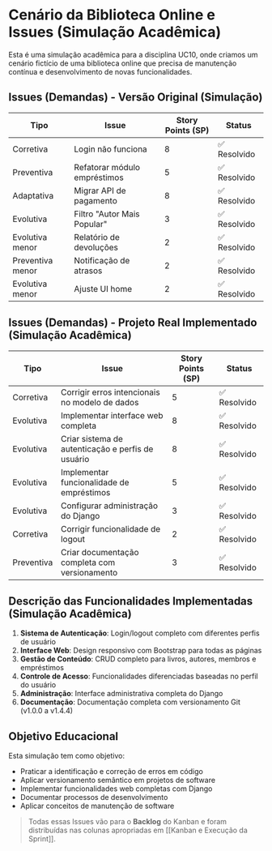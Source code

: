 # Cenário da Biblioteca Online e Issues (Simulação Acadêmica)

Esta é uma simulação acadêmica para a disciplina UC10, onde criamos um cenário fictício de uma biblioteca online que precisa de manutenção contínua e desenvolvimento de novas funcionalidades.

## Issues (Demandas) - Versão Original (Simulação)

| Tipo             | Issue                        | Story Points (SP) | Status      |
| ---------------- | ---------------------------- | ----------------- | ----------- |
| Corretiva        | Login não funciona           | 8                 | ✅ Resolvido |
| Preventiva       | Refatorar módulo empréstimos | 5                 | ✅ Resolvido |
| Adaptativa       | Migrar API de pagamento      | 8                 | ✅ Resolvido |
| Evolutiva        | Filtro "Autor Mais Popular"  | 3                 | ✅ Resolvido |
| Evolutiva menor  | Relatório de devoluções      | 2                 | ✅ Resolvido |
| Preventiva menor | Notificação de atrasos       | 2                 | ✅ Resolvido |
| Evolutiva menor  | Ajuste UI home               | 2                 | ✅ Resolvido |

## Issues (Demandas) - Projeto Real Implementado (Simulação Acadêmica)

| Tipo             | Issue                                              | Story Points (SP) | Status      |
| ---------------- | -------------------------------------------------- | ----------------- | ----------- |
| Corretiva        | Corrigir erros intencionais no modelo de dados    | 5                 | ✅ Resolvido |
| Evolutiva        | Implementar interface web completa                | 8                 | ✅ Resolvido |
| Evolutiva        | Criar sistema de autenticação e perfis de usuário | 8                 | ✅ Resolvido |
| Evolutiva        | Implementar funcionalidade de empréstimos         | 5                 | ✅ Resolvido |
| Evolutiva        | Configurar administração do Django                | 3                 | ✅ Resolvido |
| Corretiva        | Corrigir funcionalidade de logout                 | 2                 | ✅ Resolvido |
| Preventiva       | Criar documentação completa com versionamento     | 3                 | ✅ Resolvido |

## Descrição das Funcionalidades Implementadas (Simulação Acadêmica)

1. **Sistema de Autenticação**: Login/logout completo com diferentes perfis de usuário
2. **Interface Web**: Design responsivo com Bootstrap para todas as páginas
3. **Gestão de Conteúdo**: CRUD completo para livros, autores, membros e empréstimos
4. **Controle de Acesso**: Funcionalidades diferenciadas baseadas no perfil do usuário
5. **Administração**: Interface administrativa completa do Django
6. **Documentação**: Documentação completa com versionamento Git (v1.0.0 a v1.4.4)

## Objetivo Educacional
Esta simulação tem como objetivo:
- Praticar a identificação e correção de erros em código
- Aplicar versionamento semântico em projetos de software
- Implementar funcionalidades web completas com Django
- Documentar processos de desenvolvimento
- Aplicar conceitos de manutenção de software

> Todas essas Issues vão para o **Backlog** do Kanban e foram distribuídas nas colunas apropriadas em [[Kanban e Execução da Sprint]].